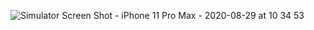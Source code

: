 ![Simulator Screen Shot - iPhone 11 Pro Max - 2020-08-29 at 10 34 53](https://user-images.githubusercontent.com/26844387/91629093-620ba600-e9e3-11ea-960d-3f180234491b.png)
